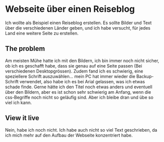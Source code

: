 # Webseite über einen Reiseblog

Ich wollte als Beispiel einen Reiseblog erstellen.
Es sollte Bilder und Text über die verschiedenen Länder geben, und ich habe versucht, für jedes Land eine weitere Seite zu erstellen.

## The problem

Am meisten Mühe hatte ich mit den Bildern, ich bin immer noch nicht sicher, ob ich es geschafft habe,  dass sie genau auf eine Seite passen (Bei verschiedenen Desktopgrössen). Zudem fand ich es schwierig, eine speziellere Schrift auszuwählen... mein PC hat immer wieder die Backup-Schrift verwendet, also habe ich es bei Arial gelassen, was ich etwas schade finde. Gerne hätte ich den Titel noch etwas anders und eventuell über den Bildern, aber es ist schon sehr schwierig am Anfang, wenn die css-Begriffe noch nicht so geläufig sind. Aber ich bleibe dran und übe so viel ich kann.

## View it live

Nein, habe ich noch nicht. Ich habe auch nicht so viel Text geschrieben, da ich mich mehr auf den Aufbau der Webseite konzentriert habe.
